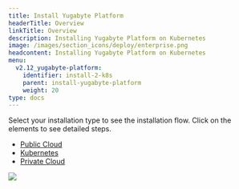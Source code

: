 ```yaml
---
title: Install Yugabyte Platform
headerTitle: Overview
linkTitle: Overview
description: Installing Yugabyte Platform on Kubernetes
image: /images/section_icons/deploy/enterprise.png
headcontent: Installing Yugabyte Platform on Kubernetes
menu:
  v2.12_yugabyte-platform:
    identifier: install-2-k8s
    parent: install-yugabyte-platform
    weight: 20
type: docs
---
```


Select your installation type to see the installation flow. Click on the elements to see detailed steps.

<ul class="nav nav-tabs-alt nav-tabs-yb">
  <li >
    <a href="../public-cloud" class="nav-link">
      <i class="fa-solid fa-cloud"></i>
      Public Cloud
    </a>
  </li>

  <li>
    <a href="../kubernetes" class="nav-link active">
      <i class="fa-solid fa-cubes" aria-hidden="true"></i>
      Kubernetes
    </a>
  </li>

  <li >
    <a href="../private-cloud" class="nav-link">
      <i class="fa-solid fa-link-slash"></i>
      Private Cloud
    </a>
  </li>
</ul>

<div class="image-with-map">
<img src="/images/ee/flowchart/yb-install-k8s.png" usemap="#image-map">

<map name="image-map">
    <area alt="K8s pre-reqs" title="K8s pre-reqs" href="../../prepare-environment/kubernetes/" coords="323,257,576,496" shape="rect" style="top: 16%;height: 15.2%;left: 36%;width: 28%;">
    <area alt="Install K8s" title="Install K8s" href="../../install-software/kubernetes/#install-yugabyte-platform-on-a-kubernetes-cluster" coords="346,1032,551,1166" shape="rect" style="top: 64%;height: 9%;left: 38%;width: 24%;">
</map>
</div>
